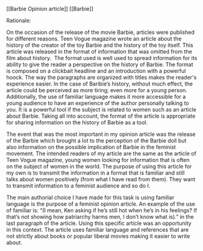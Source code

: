 [[Barbie Opinion article]]
[[Barbie]]

Rationale:

  

On the occasion of the release of the movie Barbie, articles were published for different reasons. Teen Vogue magazine wrote an article about the history of the creator of the toy Barbie and the history of the toy itself. This article was released in the format of information that was omitted from the film about history.  The format used is well used to spread information for its ability to give the reader a perspective on the history of Barbie. The format is composed on a clickbait headline and an introduction with a powerful hoock. The way the paragraphs are organized with titles makes the reader's experience easier. In the case of Baribie’s history, without much effect, the article could be perceived as more tiring; even more for a young person. Additionally, the use of familiar language makes it more accessible for a young audience to have an experience of the author personally talking to you. It is a powerful tool if the subject is related to women such as an article about Barbie. Taking all into account, the format of the article is appropriate for sharing information on the history of Barbie as a tool. 

The event that was the most important in my opinion article was the release of the Barbie which brought a lot to the perception of the Barbie doll but also information on the possible implication of Barbie in the feminist movement. The intended readers of my article are the same as the article of Teen Vogue magazine, young women looking for information that is often on the subject of women in the world. The purpose of using this article for my own is to transmit the information in a format that is familiar and still talks about women positively (from what I have read from them). They want to transmit information to a feminist audience and so do I. 

The main authorial choice I have made for this task is using familiar language is the purpose of a feminist opinion article. An example of the use of familiar is: “(I mean, Ken asking if he’s still hot when he’s in his feelings? If that’s not showing how patriarchy harms men, I don’t know what is).” in the last paragraph of the article. Using this specific article was an opportunity in this context. The article uses familiar language and references that are not strictly about books or popular liberal movies making it easier to write about.

  

